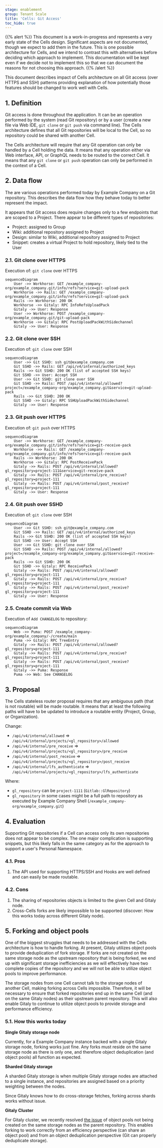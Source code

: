 ```yaml
---
stage: enablement
group: Tenant Scale
title: 'Cells: Git Access'
toc_hide: true
---
```


{{% alert %}}
This document is a work-in-progress and represents a very early state of the
Cells design. Significant aspects are not documented, though we expect to add
them in the future. This is one possible architecture for Cells, and we intend to
contrast this with alternatives before deciding which approach to implement.
This documentation will be kept even if we decide not to implement this so that
we can document the reasons for not choosing this approach.
{{% /alert %}}

This document describes impact of Cells architecture on all Git access (over HTTPS and SSH) patterns providing explanation of how potentially those features should be changed to work well with Cells.

## 1. Definition

Git access is done throughout the application.
It can be an operation performed by the system (read Git repository) or by a user (create a new file via Web IDE, `git clone` or `git push` via command line).
The Cells architecture defines that all Git repositories will be local to the Cell, so no repository could be shared with another Cell.

The Cells architecture will require that any Git operation can only be handled by a Cell holding the data.
It means that any operation either via Web interface, API, or GraphQL needs to be routed to the correct Cell.
It means that any `git clone` or `git push` operation can only be performed in the context of a Cell.

## 2. Data flow

The are various operations performed today by Example Company on a Git repository.
This describes the data flow how they behave today to better represent the impact.

It appears that Git access does require changes only to a few endpoints that are scoped to a Project.
There appear to be different types of repositories:

- Project: assigned to Group
- Wiki: additional repository assigned to Project
- Design: similar to Wiki, additional repository assigned to Project
- Snippet: creates a virtual Project to hold repository, likely tied to the User

### 2.1. Git clone over HTTPS

Execution of: `git clone` over HTTPS

```mermaid
sequenceDiagram
    User ->> Workhorse: GET /example_company-org/example_company.git/info/refs?service=git-upload-pack
    Workhorse ->> Rails: GET /example_company-org/example_company.git/info/refs?service=git-upload-pack
    Rails ->> Workhorse: 200 OK
    Workhorse ->> Gitaly: RPC InfoRefsUploadPack
    Gitaly ->> User: Response
    User ->> Workhorse: POST /example_company-org/example_company.git/git-upload-pack
    Workhorse ->> Gitaly: RPC PostUploadPackWithSidechannel
    Gitaly ->> User: Response
```

### 2.2. Git clone over SSH

Execution of: `git clone` over SSH

```mermaid
sequenceDiagram
    User ->> Git SSHD: ssh git@example_company.com
    Git SSHD ->> Rails: GET /api/v4/internal/authorized_keys
    Rails ->> Git SSHD: 200 OK (list of accepted SSH keys)
    Git SSHD ->> User: Accept SSH
    User ->> Git SSHD: git clone over SSH
    Git SSHD ->> Rails: POST /api/v4/internal/allowed?project=/example_company-org/example_company.git&service=git-upload-pack
    Rails ->> Git SSHD: 200 OK
    Git SSHD ->> Gitaly: RPC SSHUploadPackWithSidechannel
    Gitaly ->> User: Response
```

### 2.3. Git push over HTTPS

Execution of: `git push` over HTTPS

```mermaid
sequenceDiagram
    User ->> Workhorse: GET /example_company-org/example_company.git/info/refs?service=git-receive-pack
    Workhorse ->> Rails: GET /example_company-org/example_company.git/info/refs?service=git-receive-pack
    Rails ->> Workhorse: 200 OK
    Workhorse ->> Gitaly: RPC PostReceivePack
    Gitaly ->> Rails: POST /api/v4/internal/allowed?gl_repository=project-111&service=git-receive-pack
    Gitaly ->> Rails: POST /api/v4/internal/pre_receive?gl_repository=project-111
    Gitaly ->> Rails: POST /api/v4/internal/post_receive?gl_repository=project-111
    Gitaly ->> User: Response
```

### 2.4. Git push over SSHD

Execution of: `git clone` over SSH

```mermaid
sequenceDiagram
    User ->> Git SSHD: ssh git@example_company.com
    Git SSHD ->> Rails: GET /api/v4/internal/authorized_keys
    Rails ->> Git SSHD: 200 OK (list of accepted SSH keys)
    Git SSHD ->> User: Accept SSH
    User ->> Git SSHD: git clone over SSH
    Git SSHD ->> Rails: POST /api/v4/internal/allowed?project=/example_company-org/example_company.git&service=git-receive-pack
    Rails ->> Git SSHD: 200 OK
    Git SSHD ->> Gitaly: RPC ReceivePack
    Gitaly ->> Rails: POST /api/v4/internal/allowed?gl_repository=project-111
    Gitaly ->> Rails: POST /api/v4/internal/pre_receive?gl_repository=project-111
    Gitaly ->> Rails: POST /api/v4/internal/post_receive?gl_repository=project-111
    Gitaly ->> User: Response
```

### 2.5. Create commit via Web

Execution of `Add CHANGELOG` to repository:

```mermaid
sequenceDiagram
    Web ->> Puma: POST /example_company-org/example_company/-/create/main
    Puma ->> Gitaly: RPC TreeEntry
    Gitaly ->> Rails: POST /api/v4/internal/allowed?gl_repository=project-111
    Gitaly ->> Rails: POST /api/v4/internal/pre_receive?gl_repository=project-111
    Gitaly ->> Rails: POST /api/v4/internal/post_receive?gl_repository=project-111
    Gitaly ->> Puma: Response
    Puma ->> Web: See CHANGELOG
```

## 3. Proposal

The Cells stateless router proposal requires that any ambiguous path (that is not routable) will be made routable.
It means that at least the following paths will have to be updated to introduce a routable entity (Project, Group, or Organization).

Change:

- `/api/v4/internal/allowed` => `/api/v4/internal/projects/<gl_repository>/allowed`
- `/api/v4/internal/pre_receive` => `/api/v4/internal/projects/<gl_repository>/pre_receive`
- `/api/v4/internal/post_receive` => `/api/v4/internal/projects/<gl_repository>/post_receive`
- `/api/v4/internal/lfs_authenticate` => `/api/v4/internal/projects/<gl_repository>/lfs_authenticate`

Where:

- `gl_repository` can be `project-1111` (`Gitlab::GlRepository`)
- `gl_repository` in some cases might be a full path to repository as executed by Example Company Shell (`/example_company-org/example_company.git`)

## 4. Evaluation

Supporting Git repositories if a Cell can access only its own repositories does not appear to be complex.
The one major complication is supporting snippets, but this likely falls in the same category as for the approach to support a user's Personal Namespace.

### 4.1. Pros

1. The API used for supporting HTTPS/SSH and Hooks are well defined and can easily be made routable.

### 4.2. Cons

1. The sharing of repositories objects is limited to the given Cell and Gitaly node.
1. Cross-Cells forks are likely impossible to be supported (discover: How this works today across different Gitaly node).

## 5. Forking and object pools

One of the biggest struggles that needs to be addressed with the Cells architecture is how to handle forking. At present, Gitaly utilizes object pools to provide deduplication of fork storage. If forks are not created on the same storage node as the upstream repository that is being forked, we end up with significant storage inefficiencies as we will effectively have two complete copies of the repository and we will not be able to utilize object pools to improve performance.

The storage nodes from one Cell cannot talk to the storage nodes of another Cell, making forking across Cells impossible. Therefore, it will be necessary to ensure that forked repositories end up in the same Cell (and on the same Gitaly nodes) as their upstream parent repository. This will also enable Gitaly to continue to utilize object pools to provide storage and performance efficiency.

### 5.1. How this works today

**Single Gitaly storage node**

Currently, for a Example Company instance backed with a single Gitaly storage node, forking works just fine.
Any forks must reside on the same storage node as there is only one, and therefore object deduplication (and object pools) all function as expected.

**Sharded Gitaly storage**

A sharded Gitaly storage is when multiple Gitaly storage nodes are attached to a single instance, and repositories are assigned based on a priority weighting between the nodes.

Since Gitaly knows how to do cross-storage fetches, forking across shards works without issue.

**Gitaly Cluster**

For Gitaly cluster, we recently resolved [the issue](https://example_company.com/example_company-org/gitaly/-/issues/5094) of object pools not being created on the same storage nodes as the parent repository. This enables forking to work correctly from an efficiency perspective (can share an object pool) and from an object deduplication perspective (Git can properly deduplicate storage).

